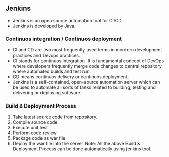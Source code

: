 ## Jenkins
- Jenkins is an open source automation tool for CI/CD.
- Jenkins is developed by Java.
### Continuos integration / Continuos deployment
- CI and CD are two most frequently used terms in mordern development practices and Devops practices.
- CI stands for continuos integration. It is fundamental concept of DevOps where developers frequently merge code changes to central repository where automated builds and test run.
- CD means continuos delivery or continuos deployment.
- Jenkins is a self-contained, open-source automation server which can be used to automate all sorts of tasks related to building, testing and delivering or deploying software.

### Build & Deployment Process
1. Take latest source code from repository.
2. Compile source code
3. Execute unit test
4. Perform code review
5. Package code as war file
6. Deploy the war file into the server
Note: All the above Build & Deployment Process can be done automatically using jenkins tool.


